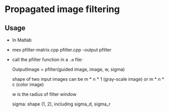 # Propagated image filtering

## Usage

* In Matlab

* mex pfilter-matrix.cpp pfilter.cpp -output pfilter

* call the pfilter function in a `.m` file:

  OutputImage = pfilter(guided image, image, w, sigma)

  shape of two input images can be m * n * 1 (gray-scale image) or m * n * c (color image)

  w is the radius of filter window

  sigma: shape (1, 2), including sigma_d, sigma_r
